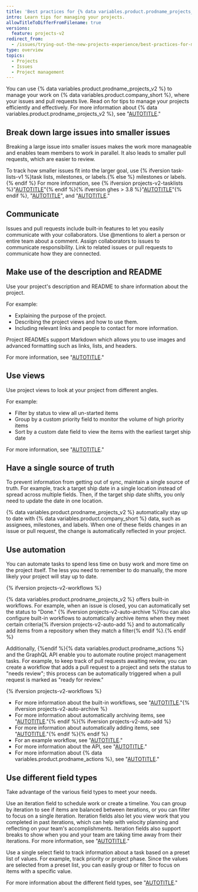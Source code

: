 ```yaml
---
title: 'Best practices for {% data variables.product.prodname_projects_v2 %}'
intro: Learn tips for managing your projects.
allowTitleToDifferFromFilename: true
versions:
  feature: projects-v2
redirect_from:
  - /issues/trying-out-the-new-projects-experience/best-practices-for-managing-projects
type: overview
topics:
  - Projects
  - Issues
  - Project management
---
```


You can use {% data variables.product.prodname_projects_v2 %} to manage your work on {% data variables.product.company_short %}, where your issues and pull requests live. Read on for tips to manage your projects efficiently and effectively. For more information about {% data variables.product.prodname_projects_v2 %}, see "[AUTOTITLE](/issues/planning-and-tracking-with-projects/learning-about-projects/about-projects)."

## Break down large issues into smaller issues

Breaking a large issue into smaller issues makes the work more manageable and enables team members to work in parallel. It also leads to smaller pull requests, which are easier to review.

To track how smaller issues fit into the larger goal, use {% ifversion task-lists-v1 %}task lists, milestones, or labels.{% else %} milestones or labels.{% endif %} For more information, see {% ifversion projects-v2-tasklists %}"[AUTOTITLE](/issues/tracking-your-work-with-issues/about-tasklists)"{% endif %}{% ifversion ghes > 3.8 %}"[AUTOTITLE](/get-started/writing-on-github/working-with-advanced-formatting/about-task-lists)"{% endif %}, "[AUTOTITLE](/issues/using-labels-and-milestones-to-track-work/about-milestones)", and "[AUTOTITLE](/issues/using-labels-and-milestones-to-track-work/managing-labels)."

## Communicate

Issues and pull requests include built-in features to let you easily communicate with your collaborators. Use @mentions to alert a person or entire team about a comment. Assign collaborators to issues to communicate responsibility. Link to related issues or pull requests to communicate how they are connected.

## Make use of the description and README

Use your project's description and README to share information about the project.

For example:

- Explaining the purpose of the project.
- Describing the project views and how to use them.
- Including relevant links and people to contact for more information.

Project READMEs support Markdown which allows you to use images and advanced formatting such as links, lists, and headers.

For more information, see "[AUTOTITLE](/issues/planning-and-tracking-with-projects/creating-projects/creating-a-project)."

## Use views

Use project views to look at your project from different angles.

For example:

- Filter by status to view all un-started items
- Group by a custom priority field to monitor the volume of high priority items
- Sort by a custom date field to view the items with the earliest target ship date

For more information, see "[AUTOTITLE](/issues/planning-and-tracking-with-projects/customizing-views-in-your-project/changing-the-layout-of-a-view)."

## Have a single source of truth

To prevent information from getting out of sync, maintain a single source of truth. For example, track a target ship date in a single location instead of spread across multiple fields. Then, if the target ship date shifts, you only need to update the date in one location.

{% data variables.product.prodname_projects_v2 %} automatically stay up to date with {% data variables.product.company_short %} data, such as assignees, milestones, and labels. When one of these fields changes in an issue or pull request, the change is automatically reflected in your project.

## Use automation

You can automate tasks to spend less time on busy work and more time on the project itself. The less you need to remember to do manually, the more likely your project will stay up to date.

{% ifversion projects-v2-workflows %}

{% data variables.product.prodname_projects_v2 %} offers built-in workflows. For example, when an issue is closed, you can automatically set the status to "Done." {% ifversion projects-v2-auto-archive %}You can also configure built-in workflows to automatically archive items when they meet certain criteria{% ifversion projects-v2-auto-add %} and to automatically add items from a repository when they match a filter{% endif %}.{% endif %}

Additionally, {%endif %}{% data variables.product.prodname_actions %} and the GraphQL API enable you to automate routine project management tasks. For example, to keep track of pull requests awaiting review, you can create a workflow that adds a pull request to a project and sets the status to "needs review"; this process can be automatically triggered when a pull request is marked as "ready for review."

{% ifversion projects-v2-workflows %}
- For more information about the built-in workflows, see "[AUTOTITLE](/issues/planning-and-tracking-with-projects/automating-your-project/using-the-built-in-automations)."{% ifversion projects-v2-auto-archive %}
- For more information about automatically archiving items, see "[AUTOTITLE](/issues/planning-and-tracking-with-projects/automating-your-project/archiving-items-automatically)."{% endif %}{% ifversion projects-v2-auto-add %}
- For more information about automatically adding items, see "[AUTOTITLE](/issues/planning-and-tracking-with-projects/automating-your-project/adding-items-automatically)."{% endif %}{% endif %}
- For an example workflow, see "[AUTOTITLE](/issues/planning-and-tracking-with-projects/automating-your-project/automating-projects-using-actions)."
- For more information about the API, see "[AUTOTITLE](/issues/planning-and-tracking-with-projects/automating-your-project/using-the-api-to-manage-projects)."
- For more information about {% data variables.product.prodname_actions %}, see "[AUTOTITLE](/actions)."

## Use different field types

Take advantage of the various field types to meet your needs.

Use an iteration field to schedule work or create a timeline. You can group by iteration to see if items are balanced between iterations, or you can filter to focus on a single iteration. Iteration fields also let you view work that you completed in past iterations, which can help with velocity planning and reflecting on your team's accomplishments. Iteration fields also support breaks to show when you and your team are taking time away from their iterations. For more information, see "[AUTOTITLE](/issues/planning-and-tracking-with-projects/understanding-fields/about-iteration-fields)."

Use a single select field to track information about a task based on a preset list of values. For example, track priority or project phase. Since the values are selected from a preset list, you can easily group or filter to focus on items with a specific value.

For more information about the different field types, see "[AUTOTITLE](/issues/planning-and-tracking-with-projects/understanding-fields)."
